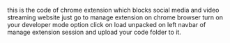 this is the code of chrome extension which blocks social media and video streaming website just go to manage extension on chrome browser turn on your developer mode option click on load unpacked on left navbar of manage extension session and upload your code folder to it.
